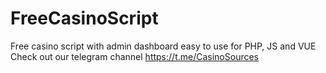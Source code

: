 # FreeCasinoScript
Free casino script with admin dashboard easy to use for PHP, JS and VUE
Check out our telegram channel https://t.me/CasinoSources
